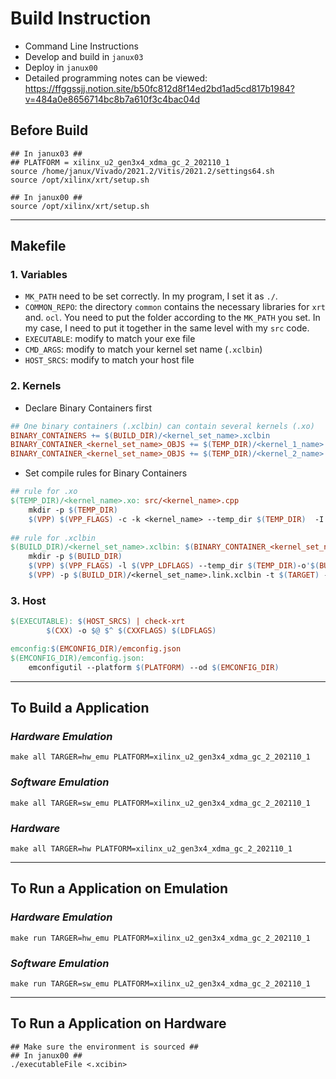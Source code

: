 # Build Instruction

- Command Line Instructions
- Develop and build in `janux03`
- Deploy in `janux00`
- Detailed programming notes can be viewed: https://ffggssjj.notion.site/b50fc812d8f14ed2bd1ad5cd817b1984?v=484a0e8656714bc8b7a610f3c4bac04d



## Before Build

```shell
## In janux03 ##
## PLATFORM = xilinx_u2_gen3x4_xdma_gc_2_202110_1
source /home/janux/Vivado/2021.2/Vitis/2021.2/settings64.sh
source /opt/xilinx/xrt/setup.sh

## In janux00 ##
source /opt/xilinx/xrt/setup.sh
```

<hr />

## Makefile

### 1. Variables

- `MK_PATH` need to be set correctly. In my program, I set it as `./`.
- `COMMON_REPO`: the directory `common` contains the necessary libraries for `xrt` and. `ocl`. You need to put the folder according to the `MK_PATH` you set. In my case, I need to put it together in the same level with my `src` code. 
- `EXECUTABLE`: modify to match your exe file
- `CMD_ARGS`: modify to match your kernel set name (`.xclbin`)
- `HOST_SRCS`: modify to match your host file

### 2. Kernels

- Declare Binary Containers first

```makefile
## One binary containers (.xclbin) can contain several kernels (.xo)
BINARY_CONTAINERS += $(BUILD_DIR)/<kernel_set_name>.xclbin
BINARY_CONTAINER_<kernel_set_name>_OBJS += $(TEMP_DIR)/<kernel_1_name>.xo
BINARY_CONTAINER_<kernel_set_name>_OBJS += $(TEMP_DIR)/<kernel_2_name>.xo
```

- Set compile rules for Binary Containers

```makefile
## rule for .xo
$(TEMP_DIR)/<kernel_name>.xo: src/<kernel_name>.cpp
	mkdir -p $(TEMP_DIR)
	$(VPP) $(VPP_FLAGS) -c -k <kernel_name> --temp_dir $(TEMP_DIR)  -I'$(<D)' -o'$@' '$<'
	
## rule for .xclbin
$(BUILD_DIR)/<kernel_set_name>.xclbin: $(BINARY_CONTAINER_<kernel_set_name>_OBJS)
	mkdir -p $(BUILD_DIR)
	$(VPP) $(VPP_FLAGS) -l $(VPP_LDFLAGS) --temp_dir $(TEMP_DIR)-o'$(BUILD_DIR)/<kernel_set_name>.link.xclbin' $(+)
	$(VPP) -p $(BUILD_DIR)/<kernel_set_name>.link.xclbin -t $(TARGET) --platform $(PLATFORM) --package.out_dir $(PACKAGE_OUT) -o $(BUILD_DIR)/<kernel_set_name>.xclbin
```

### 3. Host

```makefile
$(EXECUTABLE): $(HOST_SRCS) | check-xrt
		$(CXX) -o $@ $^ $(CXXFLAGS) $(LDFLAGS)

emconfig:$(EMCONFIG_DIR)/emconfig.json
$(EMCONFIG_DIR)/emconfig.json:
	emconfigutil --platform $(PLATFORM) --od $(EMCONFIG_DIR)
```



<hr />

## To Build a Application

### ***Hardware Emulation***

```shell
make all TARGER=hw_emu PLATFORM=xilinx_u2_gen3x4_xdma_gc_2_202110_1
```

### ***Software Emulation***

```shell
make all TARGER=sw_emu PLATFORM=xilinx_u2_gen3x4_xdma_gc_2_202110_1
```

### ***Hardware***

```shell
make all TARGER=hw PLATFORM=xilinx_u2_gen3x4_xdma_gc_2_202110_1
```

<hr />

## To Run a Application on Emulation

### ***Hardware Emulation***

```shell
make run TARGER=hw_emu PLATFORM=xilinx_u2_gen3x4_xdma_gc_2_202110_1 
```

### ***Software Emulation***

```shell
make run TARGER=sw_emu PLATFORM=xilinx_u2_gen3x4_xdma_gc_2_202110_1
```

<hr />

## To Run a Application on Hardware

```shell
## Make sure the environment is sourced ##
## In janux00 ##
./executableFile <.xcibin>
```

